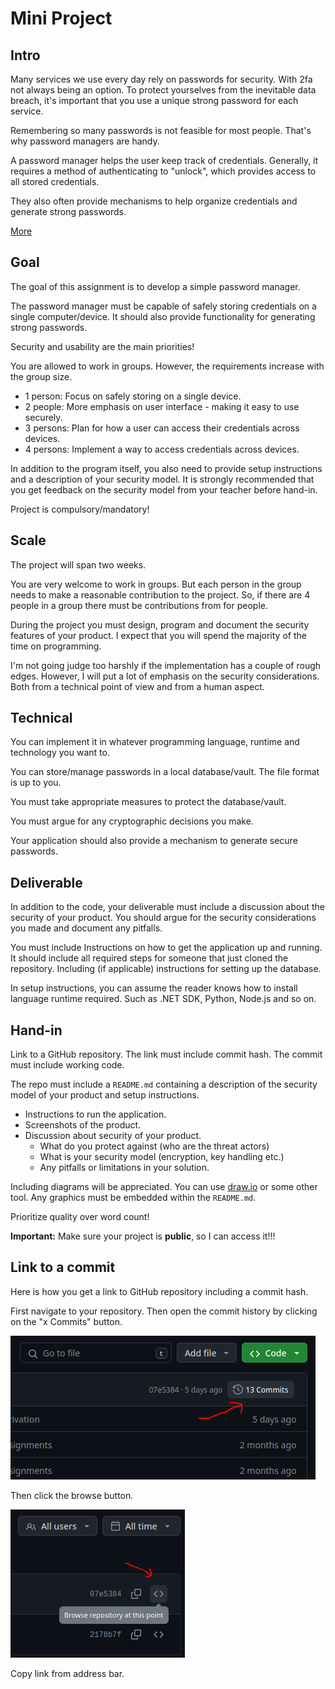 # Mini Project

## Intro

Many services we use every day rely on passwords for security.
With 2fa not always being an option.
To protect yourselves from the inevitable data breach, it's important that you
use a unique strong password for each service.

Remembering so many passwords is not feasible for most people.
That's why password managers are handy.

A password manager helps the user keep track of credentials.
Generally, it requires a method of authenticating to "unlock", which provides
access to all stored credentials.

They also often provide mechanisms to help organize credentials and generate
strong passwords.

[More](https://en.wikipedia.org/wiki/Password_manager)

## Goal

The goal of this assignment is to develop a simple password manager.

The password manager must be capable of safely storing credentials on a single
computer/device.
It should also provide functionality for generating strong passwords.

Security and usability are the main priorities!

You are allowed to work in groups.
However, the requirements increase with the group size.

- 1 person: Focus on safely storing on a single device.
- 2 people: More emphasis on user interface - making it easy to use securely.
- 3 persons: Plan for how a user can access their credentials across devices.
- 4 persons: Implement a way to access credentials across devices.

In addition to the program itself, you also need to provide setup instructions
and a description of your security model.
It is strongly recommended that you get feedback on the security model from
your teacher before hand-in.

Project is compulsory/mandatory!

## Scale

The project will span two weeks.

You are very welcome to work in groups.
But each person in the group needs to make a reasonable contribution to the
project.
So, if there are 4 people in a group there must be contributions from for people.

During the project you must design, program and document the security features
of your product.
I expect that you will spend the majority of the time on programming.

I'm not going judge too harshly if the implementation has a couple of rough edges.
However, I will put a lot of emphasis on the security considerations.
Both from a technical point of view and from a human aspect.

## Technical

You can implement it in whatever programming language, runtime and technology
you want to.

You can store/manage passwords in a local database/vault.
The file format is up to you.

You must take appropriate measures to protect the database/vault.

You must argue for any cryptographic decisions you make.

Your application should also provide a mechanism to generate secure passwords.

## Deliverable

In addition to the code, your deliverable must include a discussion about the
security of your product.
You should argue for the security considerations you made and document any
pitfalls.

You must include Instructions on how to get the application up and running.
It should include all required steps for someone that just cloned the
repository.
Including (if applicable) instructions for setting up the database.

In setup instructions, you can assume the reader knows how to install language
runtime required.
Such as .NET SDK, Python, Node.js and so on.

## Hand-in

Link to a GitHub repository.
The link must include commit hash.
The commit must include working code.

The repo must include a `README.md` containing a description of the security
model of your product and setup instructions.

- Instructions to run the application.
- Screenshots of the product.
- Discussion about security of your product.
  - What do you protect against (who are the threat actors)
  - What is your security model (encryption, key handling etc.)
  - Any pitfalls or limitations in your solution.

Including diagrams will be appreciated.
You can use [draw.io](https://app.diagrams.net/) or some other tool.
Any graphics must be embedded within the `README.md`.

Prioritize quality over word count!

**Important:**
Make sure your project is **public**, so I can access it!!!

## Link to a commit

Here is how you get a link to GitHub repository including a commit hash.

First navigate to your repository.
Then open the commit history by clicking on the "x Commits" button.

![](../gh_commit_history.png)

Then click the browse button.

![](../gh_browse_commit.png)

Copy link from address bar.
